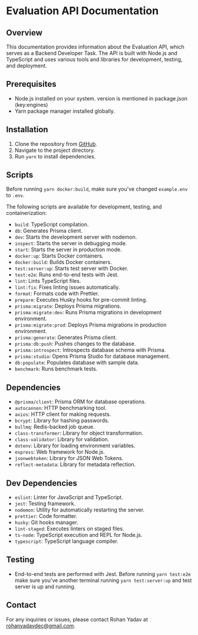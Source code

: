 # Evaluation API Documentation

## Overview

This documentation provides information about the Evaluation API, which serves as a Backend Developer Task. The API is built with Node.js and TypeScript and uses various tools and libraries for development, testing, and deployment.

## Prerequisites

-   Node.js installed on your system. version is mentioned in package.json (key:engines)
-   Yarn package manager installed globally.

## Installation

1. Clone the repository from [GitHub](git@github.com:relaxedrohan/evaluation-api.git).
2. Navigate to the project directory.
3. Run `yarn` to install dependencies.

## Scripts

Before running `yarn docker:build`, make sure you've changed `example.env` to `.env`.

The following scripts are available for development, testing, and containerization:

-   `build`: TypeScript compilation.
-   `db`: Generates Prisma client.
-   `dev`: Starts the development server with nodemon.
-   `inspect`: Starts the server in debugging mode.
-   `start`: Starts the server in production mode.
-   `docker:up`: Starts Docker containers.
-   `docker:build`: Builds Docker containers.
-   `test:server:up`: Starts test server with Docker.
-   `test:e2e`: Runs end-to-end tests with Jest.
-   `lint`: Lints TypeScript files.
-   `lint:fix`: Fixes linting issues automatically.
-   `format`: Formats code with Prettier.
-   `prepare`: Executes Husky hooks for pre-commit linting.
-   `prisma:migrate`: Deploys Prisma migrations.
-   `prisma:migrate:dev`: Runs Prisma migrations in development environment.
-   `prisma:migrate:prod`: Deploys Prisma migrations in production environment.
-   `prisma:generate`: Generates Prisma client.
-   `prisma:db:push`: Pushes changes to the database.
-   `prisma:introspect`: Introspects database schema with Prisma.
-   `prisma:studio`: Opens Prisma Studio for database management.
-   `db:populate`: Populates database with sample data.
-   `benchmark`: Runs benchmark tests.

## Dependencies

-   `@prisma/client`: Prisma ORM for database operations.
-   `autocannon`: HTTP benchmarking tool.
-   `axios`: HTTP client for making requests.
-   `bcrypt`: Library for hashing passwords.
-   `bullmq`: Redis-backed job queue.
-   `class-transformer`: Library for object transformation.
-   `class-validator`: Library for validation.
-   `dotenv`: Library for loading environment variables.
-   `express`: Web framework for Node.js.
-   `jsonwebtoken`: Library for JSON Web Tokens.
-   `reflect-metadata`: Library for metadata reflection.

## Dev Dependencies

-   `eslint`: Linter for JavaScript and TypeScript.
-   `jest`: Testing framework.
-   `nodemon`: Utility for automatically restarting the server.
-   `prettier`: Code formatter.
-   `husky`: Git hooks manager.
-   `lint-staged`: Executes linters on staged files.
-   `ts-node`: TypeScript execution and REPL for Node.js.
-   `typescript`: TypeScript language compiler.

## Testing

-   End-to-end tests are performed with Jest. Before running `yarn test:e2e` make sure you've another terminal running `yarn test:server:up` and test server is up and running.

## Contact

For any inquiries or issues, please contact Rohan Yadav at rohanyadavdec@gmail.com.
